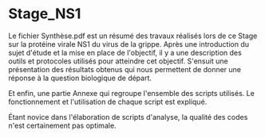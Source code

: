 # Stage_NS1


Le fichier Synthèse.pdf est un résumé des travaux réalisés lors de ce Stage sur la protéine virale NS1 du virus de la grippe.
Après une introduction du sujet d'étude et la mise en place de l'objectif, il y a une description des outils et protocoles utilisés pour atteindre cet objectif.
S'ensuit une présentation des résultats obtenus qui nous permettent de donner une réponse à la question biologique de départ.

Et enfin, une partie Annexe qui regroupe l'ensemble des scripts utilisés.
Le fonctionnement et l'utilisation de chaque script est expliqué.

Étant novice dans l'élaboration de scripts d'analyse, la qualité des codes n'est certainement pas optimale.
